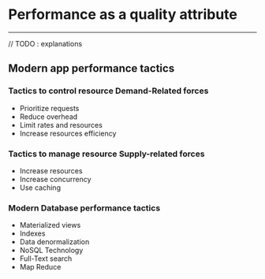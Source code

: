 # Performance as a quality attribute

---

// TODO : explanations

## Modern app performance tactics
### Tactics to control resource Demand-Related forces
- Prioritize requests
- Reduce overhead
- Limit rates and resources
- Increase resources efficiency

### Tactics to manage resource Supply-related forces
- Increase resources
- Increase concurrency
- Use caching

### Modern Database performance tactics
- Materialized views
- Indexes
- Data denormalization
- NoSQL Technology
- Full-Text search
- Map Reduce
